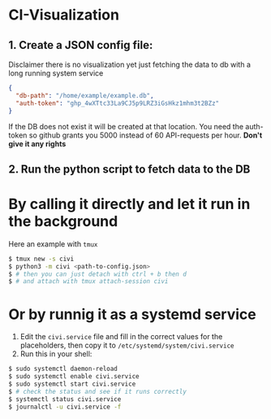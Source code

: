 # CI-Visualization

## 1. Create a JSON config file:
Disclaimer there is no visualization yet just fetching the data to db with a long running system service

```json
{
  "db-path": "/home/example/example.db",
  "auth-token": "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"
}
```
If the DB does not exist it will be created at that location.
You need the auth-token so github grants you 5000 instead of 60 API-requests
per hour. **Don't give it any rights**


## 2. Run the python script to fetch data to the DB
# By calling it directly and let it run in the background
Here an example with `tmux`
```bash
$ tmux new -s civi
$ python3 -m civi <path-to-config.json>
$ # then you can just detach with ctrl + b then d
$ # and attach with tmux attach-session civi
```

# Or by runnig it as a systemd service
1. Edit the `civi.service` file and fill in the correct values for the placeholders, then copy it to `/etc/systemd/system/civi.service`
2. Run this in your shell:
```bash
$ sudo systemctl daemon-reload
$ sudo systemctl enable civi.service
$ sudo systemctl start civi.service
$ # check the status and see if it runs correctly
$ systemctl status civi.service
$ journalctl -u civi.service -f
```



